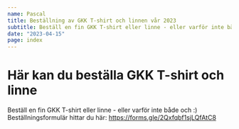 ```yaml
---
name: Pascal
title: Beställning av GKK T-shirt och linnen vår 2023
subtitle: Beställ en fin GKK T-shirt eller linne - eller varför inte både och :)
date: "2023-04-15"
page: index
---
```


# Här kan du beställa GKK T-shirt och linne

Beställ en fin GKK T-shirt eller linne - eller varför inte både och :)
Beställningsformulär hittar du här: https://forms.gle/2Qxfqbf1sjLQfAtC8

